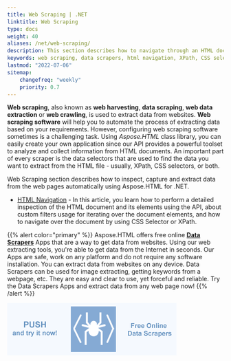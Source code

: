 ```yaml
---
title: Web Scraping | .NET
linktitle: Web Scraping
type: docs
weight: 40
aliases: /net/web-scraping/
description: This section describes how to navigate through an HTML document and perform a detailed inspection of its elements and extract data from the web pages using Aspose.HTML for .NET.
keywords: web scraping, data scrapers, html navigation, XPath, CSS selector, extract data
lastmod: "2022-07-06"
sitemap:
    changefreq: "weekly"
    priority: 0.7
---
```


<link href="./../style.css" rel="stylesheet" type="text/css" />

**Web scraping**, also known as **web harvesting**, **data scraping**, **web data extraction** or **web crawling**, is used to extract data from websites. **Web scraping software** will help you to automate the process of extracting data based on your requirements. However, configuring web scraping software sometimes is a challenging task. Using *Aspose.HTML* class library, you can easily create your own application since our API provides a powerful toolset to analyze and collect information from HTML documents. An important part of every scraper is the data selectors that are used to find the data you want to extract from the HTML file - usually, XPath, CSS selectors, or both.

Web Scraping section describes how to inspect, capture and extract data from the web pages automatically using Aspose.HTML for .NET. 

- [HTML Navigation](https://docs.aspose.com/html/net/web-scraping/html-navigation/) - In this article, you learn how to perform a detailed inspection of the HTML document and its elements using the API, about custom filters usage for iterating over the document elements, and how to navigate over the document by using CSS Selector or XPath.

{{% alert color="primary" %}} 
Aspose.HTML offers free online [**Data Scrapers**](https://products.aspose.app/html/data-scrapers) Apps that are a way to get data from websites. Using our web extracting tools, you're able to get data from the Internet in seconds. Our Apps are safe, work on any platform and do not require any software installation. You can extract data from websites on any device. Data Scrapers can be used for image extracting, getting keywords from a webpage, etc. They are easy and clear to use, yet forceful and reliable. Try the Data Scrapers Apps and extract data from any web page now!
{{% /alert %}} 

<a href="https://products.aspose.app/html/data-scrapers" target="_blank">![Text "Banner Data Scrapers"](data-scrapers.png#center)</a> 







